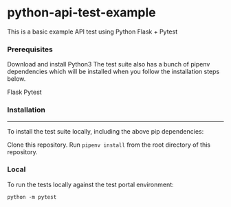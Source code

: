 # python-api-test-example

This is a basic example API test using Python Flask + Pytest 

### Prerequisites
Download and install Python3
The test suite also has a bunch of pipenv dependencies which will be installed when you follow the installation steps below.

Flask
Pytest

### Installation
----------------
To install the test suite locally, including the above pip dependencies:

Clone this repository.
Run `pipenv install` from the root directory of this repository.

### Local
To run the tests locally against the test portal environment:

`python -m pytest`
